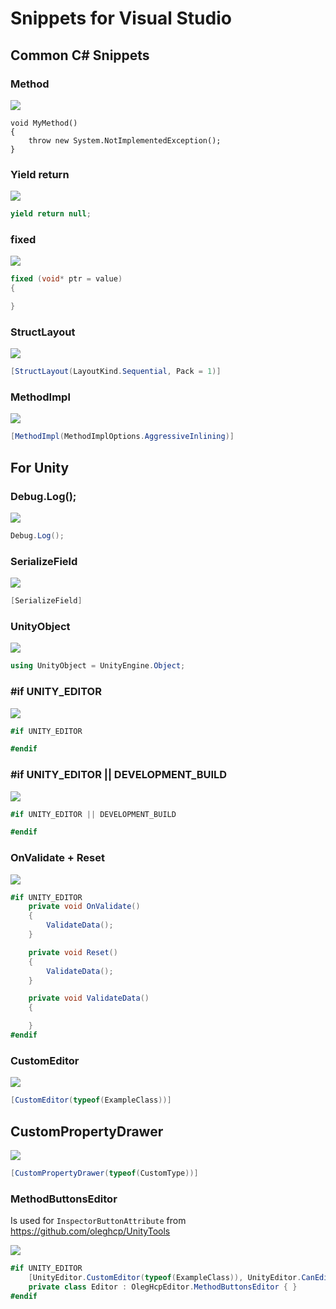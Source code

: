 # Snippets for Visual Studio

## Common C# Snippets

### Method

![](https://raw.githubusercontent.com/oleghcp/vssnippets/master/_images/mtod.png)

```
void MyMethod()
{
    throw new System.NotImplementedException();
}
```

### Yield return

![](https://raw.githubusercontent.com/oleghcp/vssnippets/master/_images/yr.png)

```csharp
yield return null;
```

### fixed

![](https://raw.githubusercontent.com/oleghcp/vssnippets/master/_images/fixed.png)

```csharp
fixed (void* ptr = value)
{

}
```

### StructLayout

![](https://raw.githubusercontent.com/oleghcp/vssnippets/master/_images/sl.png)

```csharp
[StructLayout(LayoutKind.Sequential, Pack = 1)]
```

### MethodImpl

![](https://raw.githubusercontent.com/oleghcp/vssnippets/master/_images/mi.png)

```csharp
[MethodImpl(MethodImplOptions.AggressiveInlining)]
```

## For Unity

### Debug.Log();

![](https://raw.githubusercontent.com/oleghcp/vssnippets/master/_images/dl.png)

```csharp
Debug.Log();
```

### SerializeField

![](https://raw.githubusercontent.com/oleghcp/vssnippets/master/_images/sf.png)

```csharp
[SerializeField]
```

### UnityObject

![](https://raw.githubusercontent.com/oleghcp/vssnippets/master/_images/uo.png)

```csharp
using UnityObject = UnityEngine.Object;
```

### #if UNITY_EDITOR

![](https://raw.githubusercontent.com/oleghcp/vssnippets/master/_images/ifue.png)

```csharp
#if UNITY_EDITOR

#endif
```

### #if UNITY_EDITOR || DEVELOPMENT_BUILD

![](https://raw.githubusercontent.com/oleghcp/vssnippets/master/_images/ifdb.png)

```csharp
#if UNITY_EDITOR || DEVELOPMENT_BUILD

#endif
```

### OnValidate + Reset

![](https://raw.githubusercontent.com/oleghcp/vssnippets/master/_images/vld.png)

```csharp
#if UNITY_EDITOR
    private void OnValidate()
    {
        ValidateData();
    }

    private void Reset()
    {
        ValidateData();
    }

    private void ValidateData()
    {

    }
#endif
```

### CustomEditor

![](https://raw.githubusercontent.com/oleghcp/vssnippets/master/_images/ce.png)

```csharp
[CustomEditor(typeof(ExampleClass))]
```

##  CustomPropertyDrawer

![](https://raw.githubusercontent.com/oleghcp/vssnippets/master/_images/cpd.png)

```csharp
[CustomPropertyDrawer(typeof(CustomType))]
```

### MethodButtonsEditor

Is used for `InspectorButtonAttribute` from https://github.com/oleghcp/UnityTools

![](https://raw.githubusercontent.com/oleghcp/vssnippets/master/_images/be.png)

```csharp
#if UNITY_EDITOR
    [UnityEditor.CustomEditor(typeof(ExampleClass)), UnityEditor.CanEditMultipleObjects]
    private class Editor : OlegHcpEditor.MethodButtonsEditor { }
#endif
```